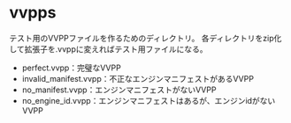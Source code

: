 # vvpps

テスト用のVVPPファイルを作るためのディレクトリ。
各ディレクトリをzip化して拡張子を.vvppに変えればテスト用ファイルになる。

- perfect.vvpp：完璧なVVPP
- invalid_manifest.vvpp：不正なエンジンマニフェストがあるVVPP
- no_manifest.vvpp：エンジンマニフェストがないVVPP
- no_engine_id.vvpp：エンジンマニフェストはあるが、エンジンidがないVVPP
